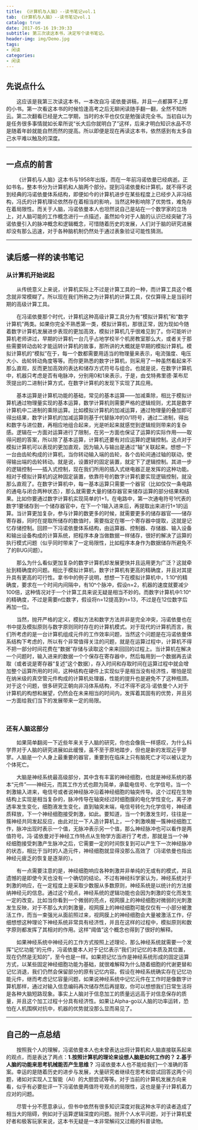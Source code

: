 ```yaml
---
title: 《计算机与人脑》--读书笔记vol.1
tab: 《计算机与人脑》--读书笔记vol.1
catalog: true
date: 2017-05-16 19:39:33
subtitle: 第三次读这本书，决定写个读书笔记。
header-img: img/Demo.jpg
tags: 
- 闲读 
categories:
- 闲读
---
```


## 先说点什么

&emsp;&emsp;这应该是我第三次读这本书，一本改自冯·诺依曼讲稿，并且一点都算不上厚的小书。第一次看这本书的时候恰逢高考之后无聊闲读随手翻一翻，全然不知所云。第二次翻看已经是大二学期，当时的水平也仅仅是勉强读完全书。当初自以为是任务很多事情就如长辈所说“长大后你就明白了”这样，后来才明白知识水品不尽是随着年龄就能自然而然的提高。所以即便是现在再读这本书，依然感到有太多自己水平难以触及的深度。

---

## 一点点的前言

&emsp;&emsp;《计算机与人脑》这本书与1958年出版，而在一年前冯诺依曼已经病逝。正如书名，整本书分为计算机和人脑两个部分。提到冯诺依曼和计算机，就不得不说到经典的冯诺依曼体系结构，即便如今的计算机进步在某些程度上已经步入非冯结构，冯氏的计算机理论依然存在着相当的影响，当然这种影响除了优势性，难免存在着局限性。而关于人脑，冯诺依曼本人也坦然说自己是站在一个数学家的立场上，对人脑可能的工作概念进行一点描述，虽然如今对于人脑的认识已经突破了冯诺依曼引入的脉冲概念和逻辑概念，可惜随着历史的发展，人们对于脑的研究进展却没有那么迅速，对于各种脑机制仍然处于通过表象验证可能性猜测。

---

## 读后感一样的读书笔记

### 从计算机开始说起

&emsp;&emsp;从传统意义上来说，计算机实际上不过是计算工具的一种，而计算工具这个概念就非常模糊了。所以现在我们所称之为计算机的计算工具，仅仅算得上是当前时期的高级计算工具。

&emsp;&emsp;在冯诺依曼那个时代，计算机这种高级计算工具分为有“模拟计算机”和“数字计算机”两类。如果你完全不熟悉第一类，模拟计算机，那很正常，因为现如今随着数字计算机发展进步表现的更加高效，模拟计算机几乎很难见到了。你可能听计算机老师讲过，早期的计算机一台几乎占地学校半个机房教室那么大，或者关于那些需要转动齿轮才能运转计算机的故事，那所讲的大概就是早期的模拟计算机。模拟计算机的“模拟”在于，每一个数都需要用适当的物理量来表示，电流强度、电压大小、齿轮转动角度等等。而你更熟悉的数字计算机，则采用了一种虽然看起来不那么直观，反而更加高效的表达和储存方式符号与组合。也就是说，在数字计算机中，机器只考虑是否有电脉冲，分别用0和1来表示，于是，由戈特弗里德·莱布尼茨提出的二进制计算方式，在数字计算机的发现下实现了其应用。

&emsp;&emsp;基本运算是计算机功能的基础，常见的基本运算——加减乘除，相比于模拟计算机通过物理量实现的基本运算，数学计算机则需要严格的逻辑规则，尤其是数字计算机中二进制的乘除运算。比如模拟计算机的加减运算，通过物理量的叠加即可得出结果，数字计算机的加减运算则基于代替脉冲的0/1符号，通过二进制，得出和数字与进位数，再相应地组合起来，光是听起来就感觉到逻辑规则带来的复杂感。逻辑在一方面对运算进行了限制，在另一方面也保证了运算的实际作用——取得问题的答案，所以除了基本运算，计算机还要有对应运算的逻辑控制。这点对于模拟计算机可以表现的更加直观，因为输入与输出是通过“轴”关联起来。想想一下一台由齿轮构成的计算机，当你转动输入端的齿轮，各个齿轮间通过轴的联动，使得输出端的齿轮转动。就是说，设置好的固定装置，就定下了逻辑控制。其进一步的逻辑控制——插入式控制，现在我们所用的插入式继电器正是发挥的这种功能。相对于模拟计算机的这种固定装置，依靠符号的数字计算机要实现逻辑控制，就没那么直观了。在数字计算机中，每一基本运算只需要一个器官（比如仅仅一条电路的通电与闭合两种状态），那么就需要大量的储存器官来储存运算的部分结果和结果。比如你要通过数字计算机实现简单的1+1，在电路中，第一次通电符号1代表的数字1要储存到一个储存器官中，在下一个1输入进来后，再提取出来进行1+1的运算。当计算更加复杂，参与计算的数更多的时候，就需要更多的储存器官——储存寄存器，同时在提取所储存的数值时，需要指定在哪一个寄存器中提取，这就是记忆存储控制。回顾一下冯诺依曼体系结构，由运算器、控制器、存储器、输入设备和输出设备构成的计算系统，把程序本身当做数据一样储存，很好的解决了运算的执行模式问题（似乎同时带来了一定局限性，比如程序本身作为数据储存所避免不了的BUG问题）。


&emsp;&emsp;那么为什么看似更加复杂的数字计算机却发展更快并且运用更为广泛？这就牵扯到精确度的问题。相比于模拟计算机，数字计算机有更高的精确度，并且对其提升具有更高的可行性。拿书中的例子说明，想想一下在模拟计算机中，1:10ⁿ的精确度，要求在一个时间内间隔中，有10ⁿ个脉冲，假设n=2，机器的速度就要减少100倍，这种情况对于一个计算工具来说无疑是相当不妙的。而数字计算机中1:10ⁿ的精确度，不过是需要n位数字，假设将n=12提高到n=13，不过是在12位数字后再加一位。

&emsp;&emsp;当然，抛开严格的定义，模拟方法和数字方法并非是完全冲突，冯诺依曼也在书中提及模拟原则与数字原则同时存在的计算机模式。对于现代的计算机而言，我们所考虑的是一台计算机组成元件的工作效率问题，当然这个问题是在冯诺依曼体系结构下考虑的，所以有个非常值得关注的问题，就是在运算过程中，计算机不得不把一部分时间花费在“数据”存储与读取这个来来回回的过程上。当计算机在解决一个问题时，输入进来的数据一个个保存在寄存器中，然后每用到一个数据再去读取（或者说是寄存器“复述”这个数据），存入时间和存取时间在运算过程中就会增加整个运算所用的时间，这种结构在硬件上实现似乎是相当没有经济性，哪怕是现在纳米级的真空管元件构成的计算机处理器，性能的提升也是避免不了这种瓶颈。对于这个问题，很多研究正朝向非冯体系结构，不过不得不说冯·诺依曼个人对于计算机的构想和展望，仍然会在未来相当的时间内，发挥着其固有的优势，并且另一方面给我们当下的发展带来一定的局限。

<br>

### 还有人脑这部分

&emsp;&emsp;如果简单翻阅一下近些年来关于人脑的研究，你也会像我一样感叹，为什么科学界对于人脑的研究进展如此缓慢，虽不至于原地踏步，但也是新的发现近乎寥寥。人脑是一个人身上最重要的器官，重要到在临床上只有脑死亡才可以被认定为个体死亡。

&emsp;&emsp;大脑是神经系统最高级部分，其中含有丰富的神经细胞，也就是神经系统的基本“元件”——神经元，而其工作方式也颇为简单，承载电信号、化学信号。当一个刺激输入进来，电信号或者说神经脉冲沿着神经细胞的轴突传导。这个过程在生物结构上实现是相当复杂的，脉冲传导在轴突经过时细胞膜的电化学性变化，离子渗透率发生变化，细胞液发生变化，直到轴突末端，电信号转化为化学信号，神经递质释放，下一个神经细胞接受刺激，如此。要知道，当一个刺激发生时，往往是一簇神经共同发起反应，由此对比一下人造计算机上，一个刺激唤醒一簇神经细胞工作，脉冲出现时表示一个值，无脉冲表示另一个值，那么神经脉冲也可以看作是两值符号。冯·诺依曼对于神经工作特点从生物学方面进行了考虑，那就是当一个神经细胞接受刺激产生脉冲之后，它需要一定的时间恢复到可以产生下一次神经脉冲的状态，相比于当时的人造元件，神经细胞就显得没那么高效了（冯诺依曼也指出神经元疲乏的恢复是逐渐的）。

&emsp;&emsp;有一点需要注意的是，神经细胞响应各种刺激并非单纯的无或有的模式，并且遗憾的是即使今天也没有一个确切的结论。不过有神经科学家认为，神经系统对于刺激的响应，在一定程度上是采取少数服从多数原则，神经系统是以统计的方法接纳神经元的信息。通过这个观点，神经系统的逻辑功能也会因为刺激的变化而发生一定的改变。比如当你看到一个微弱的亮点，视网膜上的神经细胞对微弱的光刺激发生反映，对于不那么大的刺激量，视网膜上的神经细胞可能仅仅有一小部分被激活工作，而当一束强光从面前照过来，视网膜上的神经细胞会大量被激活工作，仔细想想这种理论下神经系统非常具有经济性，并且在这样的过程中，模拟原则和数字原则都发挥了其相对的作用。这样“阈值”这个概念也得到了很好的解释。

&emsp;&emsp;如果神经系统中神经元的工作方式按照上述理论，那么神经系统就需要一个发挥“记忆功能”的元件，冯诺依曼本人对于记忆表示“我们对记忆的本质及其位置，现在仍然是无知的”，至今也是一样。如果把记忆当作是神经系统形成的固定运算方式，以某些固定神经细胞功能为基础，就很难解释为什么随着细胞的代谢更替和记忆消退，我们仍然会保留部分的原有记忆内容。假设在神经系统确实存在记忆功能元件，继而考虑记忆容量问题，如果说神经系统中记忆元件在工作时是像数字计算机那样，通过对输入信息编码再次储存然后再提取，你可以想想我们日常生活将是各种大脑短路现象。事实上人脑对于信息加工的质量远远高于对信息保存的质量，并且这个加工过程十分具有经济性。如果让Alpha-go以人脑的功率运转，恐怕在人机围棋对抗中，机器的优势就没那么显而易见了。

---

## 自己的一点总结

&emsp;&emsp;按照我个人的理解，冯诺依曼本人也未曾表达出将计算机和人脑直接联系起来的观点，而是表达了两点：**1.按照计算机的理论来设想人脑是如何工作的？ 2.基于人脑的功能来思考机械能否产生思维？** 冯诺依曼本人也不能给我们一个准确的答案。幸运的是随着历史的进步与发展，大量研究者继续在思考和尝试回答这两个问题，诸如对实现人工智能（AI）的大胆尝试等等。对于当前的计算机发展方向来看，似乎有必要批评一下冯诺依曼两值符号观点的局限性，这也是量子计算机着力应对的问题。

&emsp;&emsp;尽管十分不愿意承认，但书中依然有很多知识深度对我这种水平的读者造成了相当大的阻碍，例如对于运算逻辑深度的问题。抛开个人水平问题，对于计算机爱好者和极客玩家来说，这本书无疑是一本非常解闷又过瘾的科普读物。